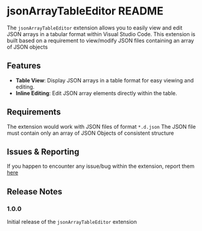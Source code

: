 # jsonArrayTableEditor README

The `jsonArrayTableEditor` extension allows you to easily view and edit JSON arrays in a tabular format within Visual Studio Code.
This extension is built based on a requirement to view/modify JSON files containing an array of JSON objects

## Features

- **Table View**: Display JSON arrays in a table format for easy viewing and editing.
- **Inline Editing**: Edit JSON array elements directly within the table.

## Requirements

The extension would work with JSON files of format `*.d.json`
The JSON file must contain only an array of JSON Objects of consistent structure

## Issues & Reporting

If you happen to encounter any issue/bug within the extension, report them [here](https://github.com/smgsankar/json-array-table-editor/issues)

## Release Notes

### 1.0.0

Initial release of the `jsonArrayTableEditor` extension
